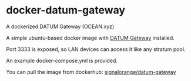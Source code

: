# docker-datum-gateway
A dockerized DATUM Gateway (OCEAN.xyz)

A simple ubuntu-based docker image with [DATUM Gateway](https://github.com/OCEAN-xyz/datum_gateway) installed.

Port 3333 is exposed, so LAN devices can access it like any stratum pool.

An example docker-compose.yml is provided.

You can pull the image from dockerhub: [signalorange/datum-gateway](https://hub.docker.com/repository/docker/signalorange/datum-gateway/general)
